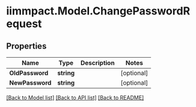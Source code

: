 # iimmpact.Model.ChangePasswordRequest
## Properties

Name | Type | Description | Notes
------------ | ------------- | ------------- | -------------
**OldPassword** | **string** |  | [optional] 
**NewPassword** | **string** |  | [optional] 

[[Back to Model list]](../README.md#documentation-for-models) [[Back to API list]](../README.md#documentation-for-api-endpoints) [[Back to README]](../README.md)

